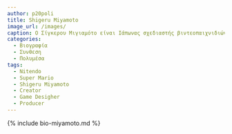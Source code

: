 ```yaml
---
author: p20poli
title: Shigeru Miyamoto 
image_url: /images/
caption: Ο Σίγκερου Μιγιαμότο είναι Ιάπωνας σχεδιαστής βιντεοπαιχνιδιών και δημιουργός του δημοφιλούς χαρακτήρα Super Mario. Έχει εργαστεί στην Nintendo από το 1977 και έχει δημιουργήσει αρκετά από τα πιο αγαπημένα παιχνίδια της εταιρείας, συμπεριλαμβανομένων των Mario Bros., Super Mario Bros., The Legend of Zelda και Pikmin. Θεωρείται ένας από τους πιο επιδραστικούς σχεδιαστές βιντεοπαιχνιδιών όλων των εποχών και έχει κερδίσει πολλά βραβεία για τη συνεισφορά του στη βιομηχανία των βιντεοπαιχνιδιών.
categories:
  - Βιογραφία 
  - Συνθεση 
  - Πολυμέσα
tags:
  - Nitendo
  - Super Mario
  - Shigeru Miyamoto
  - Creator
  - Game Desigher
  - Producer
---
```


{% include bio-miyamoto.md %}
